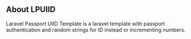 ## About LPUIID

Laravel Passport UIID Template is a laravel template with passport authentication and random strings for ID instead or incrementing numbers.
